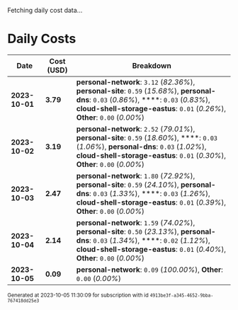 Fetching daily cost data...
# Daily Costs

| Date | Cost (USD) | Breakdown |
|------|----------------|-----------|
| **2023-10-01** | **3.79** | **personal-network**: `3.12` (_82.36%_), **personal-site**: `0.59` (_15.68%_), **personal-dns**: `0.03` (_0.86%_), ****: `0.03` (_0.83%_), **cloud-shell-storage-eastus**: `0.01` (_0.26%_), **Other**: `0.00` (_0.00%_) |
| **2023-10-02** | **3.19** | **personal-network**: `2.52` (_79.01%_), **personal-site**: `0.59` (_18.60%_), ****: `0.03` (_1.06%_), **personal-dns**: `0.03` (_1.02%_), **cloud-shell-storage-eastus**: `0.01` (_0.30%_), **Other**: `0.00` (_0.00%_) |
| **2023-10-03** | **2.47** | **personal-network**: `1.80` (_72.92%_), **personal-site**: `0.59` (_24.10%_), **personal-dns**: `0.03` (_1.33%_), ****: `0.03` (_1.26%_), **cloud-shell-storage-eastus**: `0.01` (_0.39%_), **Other**: `0.00` (_0.00%_) |
| **2023-10-04** | **2.14** | **personal-network**: `1.59` (_74.02%_), **personal-site**: `0.50` (_23.13%_), **personal-dns**: `0.03` (_1.34%_), ****: `0.02` (_1.12%_), **cloud-shell-storage-eastus**: `0.01` (_0.40%_), **Other**: `0.00` (_0.00%_) |
| **2023-10-05** | **0.09** | **personal-network**: `0.09` (_100.00%_), **Other**: `0.00` (_0.00%_) |


<sup>Generated at 2023-10-05 11:30:09 for subscription with id `4913be3f-a345-4652-9bba-767418dd25e3`</sup>

